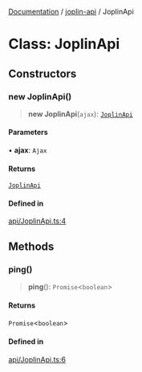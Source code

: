 [Documentation](../../packages.md) / [joplin-api](../index.md) / JoplinApi

# Class: JoplinApi

## Constructors

### new JoplinApi()

> **new JoplinApi**(`ajax`): [`JoplinApi`](JoplinApi.md)

#### Parameters

• **ajax**: `Ajax`

#### Returns

[`JoplinApi`](JoplinApi.md)

#### Defined in

[api/JoplinApi.ts:4](https://github.com/rxliuli/joplin-utils/blob/a3a4c55f9104da0aa8b36da1259d082b810b3d68/packages/joplin-api/src/api/JoplinApi.ts#L4)

## Methods

### ping()

> **ping**(): `Promise`\<`boolean`\>

#### Returns

`Promise`\<`boolean`\>

#### Defined in

[api/JoplinApi.ts:6](https://github.com/rxliuli/joplin-utils/blob/a3a4c55f9104da0aa8b36da1259d082b810b3d68/packages/joplin-api/src/api/JoplinApi.ts#L6)
